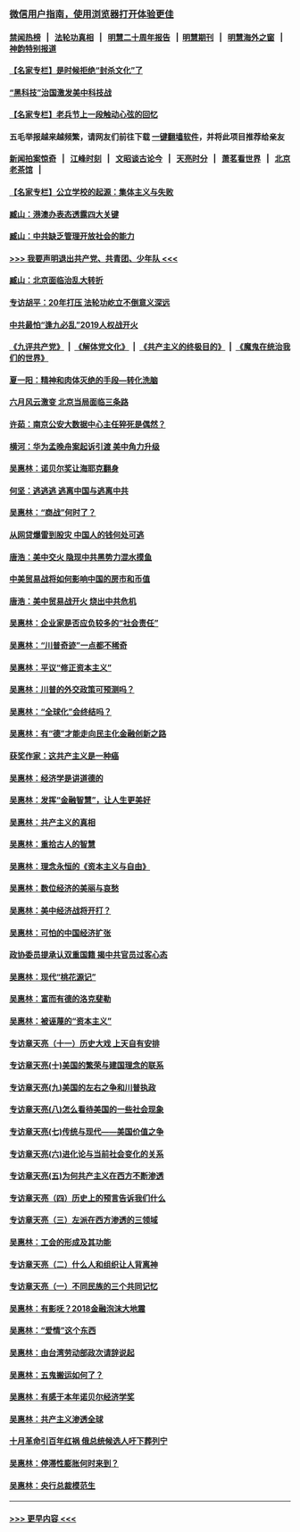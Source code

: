 ### [微信用户指南，使用浏览器打开体验更佳](https://github.com/gfw-breaker/banned-news1/blob/master/indexes/wechat-guide.md?t=0)
#### [禁闻热榜](热点新闻.md?t=0)  &nbsp;&nbsp;|&nbsp;&nbsp; [法轮功真相](https://github.com/gfw-breaker/truth/blob/master/README.md?t=0) &nbsp;&nbsp;|&nbsp;&nbsp; [明慧二十周年报告](https://github.com/gfw-breaker/mh-reports/blob/master/README.md?t=0) &nbsp;&nbsp;|&nbsp;&nbsp;[明慧期刊](https://github.com/gfw-breaker/mh-qikan) &nbsp;&nbsp;|&nbsp;&nbsp; [明慧海外之窗](https://github.com/gfw-breaker/mh-news/blob/master/README.md?t=0) &nbsp;&nbsp;|&nbsp;&nbsp; [神韵特别报道](https://github.com/gfw-breaker/mh-news/blob/master/shenyun.md?t=0)
#### [【名家专栏】是时候拒绝“封杀文化”了](../pages/nsc423/n11814093.md?t=02172322) 
#### [“黑科技”治国激发美中科技战](../pages/nsc423/n11638056.md?t=02172322) 
#### [【名家专栏】老兵节上一段触动心弦的回忆](../pages/nsc423/n11646016.md?t=02172322) 
#### 五毛举报越来越频繁，请网友们前往下载 [一键翻墙软件](https://github.com/gfw-breaker/ssr-accounts)，并将此项目推荐给亲友
#### [新闻拍案惊奇](https://github.com/gfw-breaker/banned-news1/blob/master/pages/link4.md) &nbsp;&nbsp;|&nbsp;&nbsp; [江峰时刻](https://github.com/gfw-breaker/banned-news1/blob/master/pages/link4.md) &nbsp;&nbsp;|&nbsp;&nbsp; [文昭谈古论今](https://github.com/gfw-breaker/banned-news1/blob/master/pages/link4.md) &nbsp;&nbsp;|&nbsp;&nbsp; [天亮时分](https://github.com/gfw-breaker/banned-news1/blob/master/pages/link4.md) &nbsp;&nbsp;|&nbsp;&nbsp; [萧茗看世界](https://github.com/gfw-breaker/banned-news1/blob/master/pages/link4.md) &nbsp;&nbsp;|&nbsp;&nbsp; [北京老茶馆](https://github.com/gfw-breaker/banned-news1/blob/master/pages/link4.md) &nbsp;&nbsp;|&nbsp;&nbsp; 
#### [【名家专栏】公立学校的起源：集体主义与失败](../pages/nsc423/n11601833.md?t=02172322) 
#### [臧山：港澳办表态透露四大关键](../pages/nsc423/n11421628.md?t=02172322) 
#### [臧山：中共缺乏管理开放社会的能力](../pages/nsc423/n11407457.md?t=02172322) 
#### [>>> 我要声明退出共产党、共青团、少年队 <<<](https://github.com/begood0513/goodnews/blob/master/quit/letter.md) 
#### [臧山：北京面临治乱大转折](../pages/nsc423/n11406895.md?t=02172322) 
#### [专访胡平：20年打压 法轮功屹立不倒意义深远](../pages/nsc423/n11398800.md?t=02172322) 
#### [中共最怕“逢九必乱”2019人权战开火](../pages/nsc423/n11385248.md?t=02172322) 
#### [《九评共产党》](https://github.com/begood0513/9ping.md/blob/master/README.md) &nbsp;|&nbsp; [《解体党文化》](../../../../jtdwh.md/blob/master/README.md)  &nbsp;|&nbsp; [《共产主义的终极目的》](../../../../gczydzjmd.md/blob/master/README.md) &nbsp;|&nbsp; [《魔鬼在统治我们的世界》](../../../../mgztzwmdsj.md/blob/master/README.md) 
#### [夏一阳：精神和肉体灭绝的手段—转化洗脑](../pages/nsc423/n11368250.md?t=02172322) 
#### [六月风云激变 北京当局面临三条路](../pages/nsc423/n11313668.md?t=02172322) 
#### [许茹：南京公安大数据中心主任猝死是偶然？](../pages/nsc423/n11064744.md?t=02172322) 
#### [横河：华为孟晚舟案起诉引渡 美中角力升级](../pages/nsc423/n11027230.md?t=02172322) 
#### [吴惠林：诺贝尔奖让海耶克翻身](../pages/nsc423/n10890049.md?t=02172322) 
#### [何坚：逃逃逃 逃离中国与逃离中共](../pages/nsc423/n10592891.md?t=02172322) 
#### [吴惠林：“商战”何时了？](../pages/nsc423/n10573558.md?t=02172322) 
#### [从网贷爆雷到股灾 中国人的钱何处可逃](../pages/nsc423/n10572800.md?t=02172322) 
#### [唐浩：美中交火 隐现中共黑势力混水摸鱼](../pages/nsc423/n10544040.md?t=02172322) 
#### [中美贸易战将如何影响中国的房市和币值](../pages/nsc423/n10543697.md?t=02172322) 
#### [唐浩：美中贸易战开火 烧出中共危机](../pages/nsc423/n10540126.md?t=02172322) 
#### [吴惠林：企业家是否应负较多的“社会责任”](../pages/nsc423/n10535022.md?t=02172322) 
#### [吴惠林：“川普奇迹”一点都不稀奇](../pages/nsc423/n10512808.md?t=02172322) 
#### [吴惠林：平议“修正资本主义”](../pages/nsc423/n10495724.md?t=02172322) 
#### [吴惠林：川普的外交政策可预测吗？](../pages/nsc423/n10462387.md?t=02172322) 
#### [吴惠林：“全球化”会终结吗？](../pages/nsc423/n10452838.md?t=02172322) 
#### [吴惠林：有“德”才能走向民主化金融创新之路](../pages/nsc423/n10432292.md?t=02172322) 
#### [获奖作家：这共产主义是一种癌](../pages/nsc423/n10431541.md?t=02172322) 
#### [吴惠林：经济学是讲道德的](../pages/nsc423/n10398014.md?t=02172322) 
#### [吴惠林：发挥“金融智慧”，让人生更美好](../pages/nsc423/n10375019.md?t=02172322) 
#### [吴惠林：共产主义的真相](../pages/nsc423/n10351394.md?t=02172322) 
#### [吴惠林：重拾古人的智慧](../pages/nsc423/n10337691.md?t=02172322) 
#### [吴惠林：理念永恒的《资本主义与自由》](../pages/nsc423/n10316274.md?t=02172322) 
#### [吴惠林：数位经济的美丽与哀愁](../pages/nsc423/n10292946.md?t=02172322) 
#### [吴惠林：美中经济战将开打？](../pages/nsc423/n10258825.md?t=02172322) 
#### [吴惠林：可怕的中国经济扩张](../pages/nsc423/n10219147.md?t=02172322) 
#### [政协委员提承认双重国籍 揭中共官员过客心态](../pages/nsc423/n10208809.md?t=02172322) 
#### [吴惠林：现代“桃花源记”](../pages/nsc423/n10185234.md?t=02172322) 
#### [吴惠林：富而有德的洛克斐勒](../pages/nsc423/n10142264.md?t=02172322) 
#### [吴惠林：被诬蔑的“资本主义”](../pages/nsc423/n10124816.md?t=02172322) 
#### [专访章天亮（十一）历史大戏 上天自有安排](../pages/nsc423/n10094905.md?t=02172322) 
#### [专访章天亮(十)美国的繁荣与建国理念的联系](../pages/nsc423/n10094899.md?t=02172322) 
#### [专访章天亮(九)美国的左右之争和川普执政](../pages/nsc423/n10094889.md?t=02172322) 
#### [专访章天亮(八)怎么看待美国的一些社会现象](../pages/nsc423/n10094857.md?t=02172322) 
#### [专访章天亮(七)传统与现代——美国价值之争](../pages/nsc423/n10093140.md?t=02172322) 
#### [专访章天亮(六)进化论与当前社会变化的关系](../pages/nsc423/n10092036.md?t=02172322) 
#### [专访章天亮(五)为何共产主义在西方不断渗透](../pages/nsc423/n10083620.md?t=02172322) 
#### [专访章天亮（四）历史上的预言告诉我们什么](../pages/nsc423/n10083606.md?t=02172322) 
#### [专访章天亮（三）左派在西方渗透的三领域](../pages/nsc423/n10081115.md?t=02172322) 
#### [吴惠林：工会的形成及其功能](../pages/nsc423/n10080633.md?t=02172322) 
#### [专访章天亮（二）什么人和组织让人背离神](../pages/nsc423/n10076637.md?t=02172322) 
#### [专访章天亮（一）不同民族的三个共同记忆](../pages/nsc423/n10074188.md?t=02172322) 
#### [吴惠林：有影呒？2018金融泡沫大地震](../pages/nsc423/n10040534.md?t=02172322) 
#### [吴惠林：“爱情”这个东西](../pages/nsc423/n10019423.md?t=02172322) 
#### [吴惠林：由台湾劳动部政次请辞说起](../pages/nsc423/n9979679.md?t=02172322) 
#### [吴惠林：五鬼搬运如何了？](../pages/nsc423/n9925338.md?t=02172322) 
#### [吴惠林：有感于本年诺贝尔经济学奖](../pages/nsc423/n9871883.md?t=02172322) 
#### [吴惠林：共产主义渗透全球](../pages/nsc423/n9812748.md?t=02172322) 
#### [十月革命引百年红祸 俄总统候选人吁下葬列宁](../pages/nsc423/n9810182.md?t=02172322) 
#### [吴惠林：停滞性膨胀何时来到？](../pages/nsc423/n9764136.md?t=02172322) 
#### [吴惠林：央行总裁模范生](../pages/nsc423/n9728134.md?t=02172322) 

----
#### [ >>> 更早内容 <<< ](../indexes/nsc423-earlier.md)
